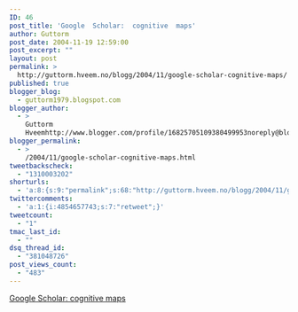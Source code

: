 ```yaml
---
ID: 46
post_title: 'Google  Scholar:  cognitive  maps'
author: Guttorm
post_date: 2004-11-19 12:59:00
post_excerpt: ""
layout: post
permalink: >
  http://guttorm.hveem.no/blogg/2004/11/google-scholar-cognitive-maps/
published: true
blogger_blog:
  - guttorm1979.blogspot.com
blogger_author:
  - >
    Guttorm
    Hveemhttp://www.blogger.com/profile/16825705109380499953noreply@blogger.com
blogger_permalink:
  - >
    /2004/11/google-scholar-cognitive-maps.html
tweetbackscheck:
  - "1310003202"
shorturls:
  - 'a:8:{s:9:"permalink";s:68:"http://guttorm.hveem.no/blogg/2004/11/google-scholar-cognitive-maps/";s:7:"tinyurl";s:25:"http://tinyurl.com/cayfc6";s:4:"isgd";s:17:"http://is.gd/gLCm";s:5:"bitly";s:19:"http://bit.ly/16Z44";s:5:"snipr";s:22:"http://snipr.com/ai0zy";s:5:"snurl";s:22:"http://snurl.com/ai0zy";s:7:"snipurl";s:24:"http://snipurl.com/ai0zy";s:4:"trim";s:17:"http://tr.im/biyp";}'
twittercomments:
  - 'a:1:{i:4854657743;s:7:"retweet";}'
tweetcount:
  - "1"
tmac_last_id:
  - ""
dsq_thread_id:
  - "381048726"
post_views_count:
  - "483"
---
```

<a href="http://scholar.google.com/scholar?q=cognitive maps&amp;ie=UTF-8&amp;oe=UTF-8&amp;hl=en&amp;btnG=Search">Google Scholar: cognitive maps</a>